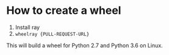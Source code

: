 # How to create a wheel

1. Install ray
2. `wheelray {PULL-REQUEST-URL}`

This will build a wheel for Python 2.7 and Python 3.6 on Linux.
